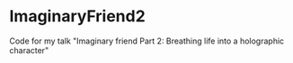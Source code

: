 # ImaginaryFriend2
Code for my talk "Imaginary friend Part 2: Breathing life into a holographic character"
